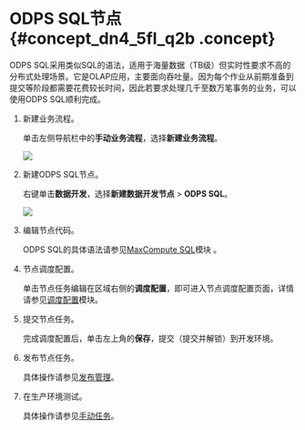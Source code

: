# ODPS SQL节点 {#concept_dn4_5fl_q2b .concept}

ODPS SQL采用类似SQL的语法，适用于海量数据（TB级）但实时性要求不高的分布式处理场景。它是OLAP应用，主要面向吞吐量。因为每个作业从前期准备到提交等阶段都需要花费较长时间，因此若要求处理几千至数万笔事务的业务，可以使用ODPS SQL顺利完成。

1.  新建业务流程。

    单击左侧导航栏中的**手动业务流程**，选择**新建业务流程**。

    ![](http://static-aliyun-doc.oss-cn-hangzhou.aliyuncs.com/assets/img/16319/15367340417961_zh-CN.png)

2.  新建ODPS SQL节点。

    右键单击**数据开发**，选择**新建数据开发节点** \> **ODPS SQL**。

    ![](http://static-aliyun-doc.oss-cn-hangzhou.aliyuncs.com/assets/img/16321/15367340418022_zh-CN.png)

3.  编辑节点代码。

    ODPS SQL的具体语法请参见[MaxCompute SQL](https://www.alibabacloud.com/help/doc-detail/27860.htm)模块 。

4.  节点调度配置。

    单击节点任务编辑在区域右侧的**调度配置**，即可进入节点调度配置页面，详情请参见[调度配置](intl.zh-CN/使用指南/数据开发/调度配置/基本属性.md#)模块。

5.  提交节点任务。

    完成调度配置后，单击左上角的**保存**，提交（提交并解锁）到开发环境。

6.  发布节点任务。

    具体操作请参见[发布管理](intl.zh-CN/使用指南/数据开发/发布管理.md#)。

7.  在生产环境测试。

    具体操作请参见[手动任务](intl.zh-CN/使用指南/运维中心/任务列表/手动任务.md#)。


